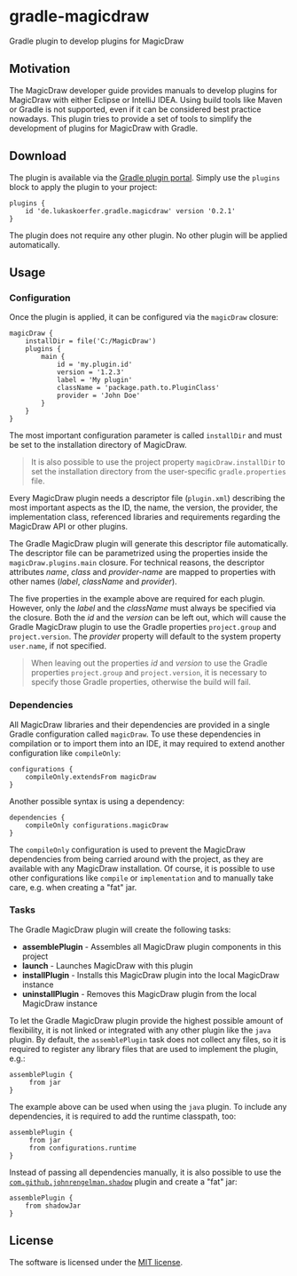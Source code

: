# gradle-magicdraw
Gradle plugin to develop plugins for MagicDraw

## Motivation
The MagicDraw developer guide provides manuals to develop plugins for MagicDraw with either Eclipse or IntelliJ IDEA.
Using build tools like Maven or Gradle is not supported, even if it can be considered best practice nowadays.
This plugin tries to provide a set of tools to simplify the development of plugins for MagicDraw with Gradle.

## Download
The plugin is available via the [Gradle plugin portal](https://plugins.gradle.org/plugin/de.lukaskoerfer.gradle.magicdraw). Simply use the `plugins` block to apply the plugin to your project:

    plugins {
        id 'de.lukaskoerfer.gradle.magicdraw' version '0.2.1'
    }

The plugin does not require any other plugin. No other plugin will be applied automatically.

## Usage

### Configuration

Once the plugin is applied, it can be configured via the `magicDraw` closure:

    magicDraw {
        installDir = file('C:/MagicDraw')
        plugins {
            main {
                id = 'my.plugin.id'
                version = '1.2.3'
                label = 'My plugin'
                className = 'package.path.to.PluginClass'
                provider = 'John Doe'
            }
        }
    }

The most important configuration parameter is called `installDir` and must be set to the installation directory of MagicDraw.

> It is also possible to use the project property `magicDraw.installDir` to set the installation directory from the user-specific `gradle.properties` file.

Every MagicDraw plugin needs a descriptor file (`plugin.xml`) describing the most important aspects as the ID, the name, the version, the provider, the implementation class, referenced libraries and requirements regarding the MagicDraw API or other plugins.

The Gradle MagicDraw plugin will generate this descriptor file automatically. The descriptor file can be parametrized using the properties inside the `magicDraw.plugins.main` closure.
For technical reasons, the descriptor attributes *name*, *class* and *provider-name* are mapped to properties with other names (*label*, *className* and *provider*).

The five properties in the example above are required for each plugin. However, only the *label* and the *className* must always be specified via the closure.
Both the *id* and the *version* can be left out, which will cause the Gradle MagicDraw plugin to use the Gradle properties `project.group` and `project.version`.
The *provider* property will default to the system property `user.name`, if not specified.

> When leaving out the properties *id* and *version* to use the Gradle properties `project.group` and `project.version`, it is necessary to specify those Gradle properties, otherwise the build will fail.

### Dependencies

All MagicDraw libraries and their dependencies are provided in a single Gradle configuration called `magicDraw`. To use these dependencies in compilation or to import them into an IDE, it may required to extend another configuration like `compileOnly`:

    configurations {
        compileOnly.extendsFrom magicDraw
    }

Another possible syntax is using a dependency:

    dependencies {
        compileOnly configurations.magicDraw
    }

The `compileOnly` configuration is used to prevent the MagicDraw dependencies from being carried around with the project, as they are available with any MagicDraw installation. Of course, it is possible to use other configurations like `compile` or `implementation` and to manually take care, e.g. when creating a "fat" jar.

### Tasks

The Gradle MagicDraw plugin will create the following tasks:

* **assemblePlugin** - Assembles all MagicDraw plugin components in this project
* **launch** - Launches MagicDraw with this plugin
* **installPlugin** - Installs this MagicDraw plugin into the local MagicDraw instance
* **uninstallPlugin** - Removes this MagicDraw plugin from the local MagicDraw instance

To let the Gradle MagicDraw plugin provide the highest possible amount of flexibility, it is not linked or integrated with any other plugin like the `java` plugin.
By default, the `assemblePlugin` task does not collect any files, so it is required to register any library files that are used to implement the plugin, e.g.:

    assemblePlugin {
         from jar
    }
    
The example above can be used when using the `java` plugin. To include any dependencies, it is required to add the runtime classpath, too:

    assemblePlugin {
         from jar
         from configurations.runtime
    }

Instead of passing all dependencies manually, it is also possible to use the [`com.github.johnrengelman.shadow`](https://github.com/johnrengelman/shadow) plugin and create a "fat" jar:

    assemblePlugin {
        from shadowJar
    }

## License
The software is licensed under the [MIT license](https://github.com/lukoerfer/gradle-magicdraw/blob/master/LICENSE).
